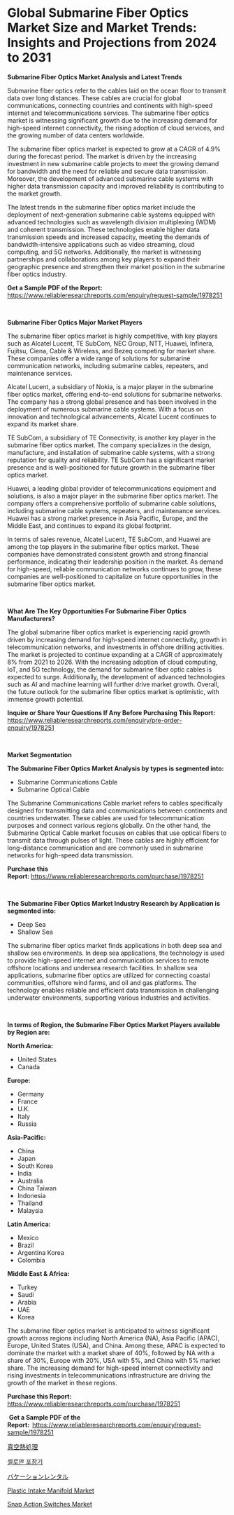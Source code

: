 <p><h1>Global Submarine Fiber Optics Market Size and Market Trends: Insights and Projections from 2024 to 2031</h1></p><p><strong>Submarine Fiber Optics Market Analysis and Latest Trends</strong></p>
<p><p>Submarine fiber optics refer to the cables laid on the ocean floor to transmit data over long distances. These cables are crucial for global communications, connecting countries and continents with high-speed internet and telecommunications services. The submarine fiber optics market is witnessing significant growth due to the increasing demand for high-speed internet connectivity, the rising adoption of cloud services, and the growing number of data centers worldwide.</p><p>The submarine fiber optics market is expected to grow at a CAGR of 4.9% during the forecast period. The market is driven by the increasing investment in new submarine cable projects to meet the growing demand for bandwidth and the need for reliable and secure data transmission. Moreover, the development of advanced submarine cable systems with higher data transmission capacity and improved reliability is contributing to the market growth.</p><p>The latest trends in the submarine fiber optics market include the deployment of next-generation submarine cable systems equipped with advanced technologies such as wavelength division multiplexing (WDM) and coherent transmission. These technologies enable higher data transmission speeds and increased capacity, meeting the demands of bandwidth-intensive applications such as video streaming, cloud computing, and 5G networks. Additionally, the market is witnessing partnerships and collaborations among key players to expand their geographic presence and strengthen their market position in the submarine fiber optics industry.</p></p>
<p><strong>Get a Sample PDF of the Report:&nbsp;</strong> <a href="https://www.reliableresearchreports.com/enquiry/request-sample/1978251">https://www.reliableresearchreports.com/enquiry/request-sample/1978251</a></p>
<p>&nbsp;</p>
<p><strong>Submarine Fiber Optics Major Market Players</strong></p>
<p><p>The submarine fiber optics market is highly competitive, with key players such as Alcatel Lucent, TE SubCom, NEC Group, NTT, Huawei, Infinera, Fujitsu, Ciena, Cable & Wireless, and Bezeq competing for market share. These companies offer a wide range of solutions for submarine communication networks, including submarine cables, repeaters, and maintenance services.</p><p>Alcatel Lucent, a subsidiary of Nokia, is a major player in the submarine fiber optics market, offering end-to-end solutions for submarine networks. The company has a strong global presence and has been involved in the deployment of numerous submarine cable systems. With a focus on innovation and technological advancements, Alcatel Lucent continues to expand its market share.</p><p>TE SubCom, a subsidiary of TE Connectivity, is another key player in the submarine fiber optics market. The company specializes in the design, manufacture, and installation of submarine cable systems, with a strong reputation for quality and reliability. TE SubCom has a significant market presence and is well-positioned for future growth in the submarine fiber optics market.</p><p>Huawei, a leading global provider of telecommunications equipment and solutions, is also a major player in the submarine fiber optics market. The company offers a comprehensive portfolio of submarine cable solutions, including submarine cable systems, repeaters, and maintenance services. Huawei has a strong market presence in Asia Pacific, Europe, and the Middle East, and continues to expand its global footprint.</p><p>In terms of sales revenue, Alcatel Lucent, TE SubCom, and Huawei are among the top players in the submarine fiber optics market. These companies have demonstrated consistent growth and strong financial performance, indicating their leadership position in the market. As demand for high-speed, reliable communication networks continues to grow, these companies are well-positioned to capitalize on future opportunities in the submarine fiber optics market.</p></p>
<p>&nbsp;</p>
<p><strong>What Are The Key Opportunities For Submarine Fiber Optics Manufacturers?</strong></p>
<p><p>The global submarine fiber optics market is experiencing rapid growth driven by increasing demand for high-speed internet connectivity, growth in telecommunication networks, and investments in offshore drilling activities. The market is projected to continue expanding at a CAGR of approximately 8% from 2021 to 2026. With the increasing adoption of cloud computing, IoT, and 5G technology, the demand for submarine fiber optic cables is expected to surge. Additionally, the development of advanced technologies such as AI and machine learning will further drive market growth. Overall, the future outlook for the submarine fiber optics market is optimistic, with immense growth potential.</p></p>
<p><strong>Inquire or Share Your Questions If Any Before Purchasing This Report:</strong> <a href="https://www.reliableresearchreports.com/enquiry/pre-order-enquiry/1978251">https://www.reliableresearchreports.com/enquiry/pre-order-enquiry/1978251</a></p>
<p>&nbsp;</p>
<p><strong>Market Segmentation</strong></p>
<p><strong>The Submarine Fiber Optics Market Analysis by types is segmented into:</strong></p>
<p><ul><li>Submarine Communications Cable</li><li>Submarine Optical Cable</li></ul></p>
<p><p>The Submarine Communications Cable market refers to cables specifically designed for transmitting data and communications between continents and countries underwater. These cables are used for telecommunication purposes and connect various regions globally. On the other hand, the Submarine Optical Cable market focuses on cables that use optical fibers to transmit data through pulses of light. These cables are highly efficient for long-distance communication and are commonly used in submarine networks for high-speed data transmission.</p></p>
<p><strong>Purchase this Report:&nbsp;</strong><a href="https://www.reliableresearchreports.com/purchase/1978251">https://www.reliableresearchreports.com/purchase/1978251</a></p>
<p>&nbsp;</p>
<p><strong>The Submarine Fiber Optics Market Industry Research by Application is segmented into:</strong></p>
<p><ul><li>Deep Sea</li><li>Shallow Sea</li></ul></p>
<p><p>The submarine fiber optics market finds applications in both deep sea and shallow sea environments. In deep sea applications, the technology is used to provide high-speed internet and communication services to remote offshore locations and undersea research facilities. In shallow sea applications, submarine fiber optics are utilized for connecting coastal communities, offshore wind farms, and oil and gas platforms. The technology enables reliable and efficient data transmission in challenging underwater environments, supporting various industries and activities.</p></p>
<p>&nbsp;</p>
<p><strong>In terms of Region, the Submarine Fiber Optics Market Players available by Region are:</strong></p>
<p>
    <p> <strong> North America: </strong>
        <ul>
            <li>United States</li>
            <li>Canada</li>
        </ul>
        </p> 
    <p> <strong> Europe: </strong>
        <ul>
            <li>Germany</li>
            <li>France</li>
            <li>U.K.</li>
            <li>Italy</li>
            <li>Russia</li>
        </ul>
        </p> 
    <p> <strong> Asia-Pacific: </strong>
        <ul>
            <li>China</li>
            <li>Japan</li>
            <li>South Korea</li>
            <li>India</li>
            <li>Australia</li>
            <li>China Taiwan</li>
            <li>Indonesia</li>
            <li>Thailand</li>
            <li>Malaysia</li>
        </ul>
        </p> 
    <p> <strong> Latin America: </strong>
        <ul>
            <li>Mexico</li>
            <li>Brazil</li>
            <li>Argentina Korea</li>
            <li>Colombia</li>
        </ul>
        </p> 
    <p> <strong> Middle East & Africa: </strong>
        <ul>
            <li>Turkey</li>
            <li>Saudi</li>
            <li>Arabia</li>
            <li>UAE</li>
            <li>Korea</li>
        </ul>
    </p>
    </p>
<p><p>The submarine fiber optics market is anticipated to witness significant growth across regions including North America (NA), Asia Pacific (APAC), Europe, United States (USA), and China. Among these, APAC is expected to dominate the market with a market share of 40%, followed by NA with a share of 30%, Europe with 20%, USA with 5%, and China with 5% market share. The increasing demand for high-speed internet connectivity and rising investments in telecommunications infrastructure are driving the growth of the market in these regions.</p></p>
<p><strong>Purchase this Report: </strong><a href="https://www.reliableresearchreports.com/purchase/1978251">https://www.reliableresearchreports.com/purchase/1978251</a></p>
<p>&nbsp;<strong>Get a Sample PDF of the Report:&nbsp;&nbsp;</strong><a href="https://www.reliableresearchreports.com/enquiry/request-sample/1978251">https://www.reliableresearchreports.com/enquiry/request-sample/1978251</a></p>
<p><strong></strong></p>
<p><p><a href="https://github.com/hilmi-2a/Market-Research-Report-List-1/blob/main/577661710731.md">真空熱処理</a></p><p><a href="https://github.com/BrettWeberrt8767765/Market-Research-Report-List-1/blob/main/12200149858.md">셀로판 포장기</a></p><p><a href="https://github.com/jkjreqjscoxx7/Market-Research-Report-List-1/blob/main/319891410730.md">バケーションレンタル</a></p><p><a href="https://issuu.com/reportprime-2/docs/plastic-intake-manifold-market-size-2030.pptx">Plastic Intake Manifold Market</a></p><p><a href="https://github.com/okotobwrhuteie/Market-Research-Report-List-1/blob/main/snap-action-switches-market.md">Snap Action Switches Market</a></p></p>
